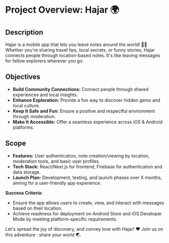 # Project Overview: Hajar 🌍

## Description
Hajar is a mobile app that lets you leave notes around the world! 📝✨ Whether you're sharing travel tips, local secrets, or funny stories, Hajar connects people through location-based notes. It's like leaving messages for fellow explorers wherever you go.

## Objectives
- **Build Community Connections:** Connect people through shared experiences and local insights.
- **Enhance Exploration:** Provide a fun way to discover hidden gems and local culture.
- **Keep It Safe and Fun:** Ensure a positive and respectful environment through moderation.
- **Make It Accessible:** Offer a seamless experience across iOS & Android  platforms.

## Scope
- **Features:** User authentication, note creation/viewing by location, moderation tools, and basic user profiles.
- **Tech Stack:** React/Next.js for frontend, Firebase for authentication and data storage.
- **Launch Plan:** Development, testing, and launch phases over X months, aiming for a user-friendly app experience.

**Success Criteria:**
- Ensure the app allows users to create, view, and interact with messages based on their location.
- Achieve readiness for deployment on Android Store and iOS Developer Mode by meeting platform-specific requirements.

Let's spread the joy of discovery, and convey love with Hajar! ❤️ 
Join us on this adventure : share your world 🌏.
